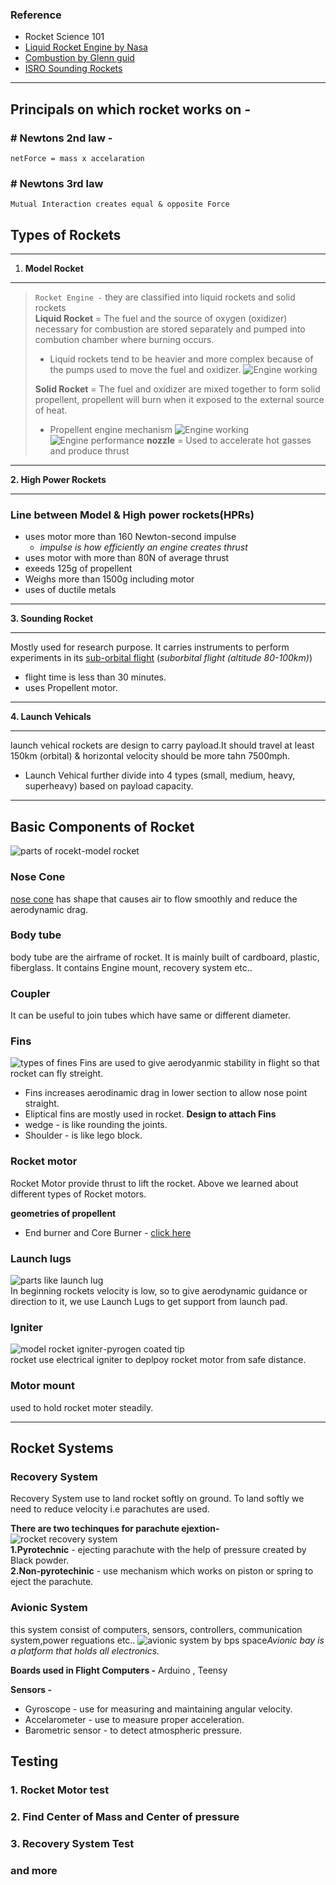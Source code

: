 ### Reference
  * Rocket Science 101
  * [Liquid Rocket Engine by Nasa](https://www.grc.nasa.gov/www/k-12/airplane/lrockth.html)
  * [Combustion by Glenn guid](https://www.grc.nasa.gov/www/k-12/airplane/combst1.html)
  * [ISRO Sounding Rockets](https://www.isro.gov.in/soundingRockets.html)
---
## Principals on which rocket works on - 
### # Newtons 2nd law - 
    netForce = mass x accelaration
### #  Newtons 3rd law
    Mutual Interaction creates equal & opposite Force

## Types of Rockets
---
1. **Model Rocket**  
---
> `Rocket Engine -`
> they are classified into liquid rockets and solid rockets  
> **Liquid Rocket** = The fuel and the source of oxygen (oxidizer) necessary for combustion are stored separately and pumped into combution chamber where burning occurs.  
>   * Liquid rockets tend to be heavier and more complex because of the pumps used to move the fuel and oxidizer.
> ![Engine working](/source/liquid%20rocket.png)
> 
> **Solid Rocket** = The fuel and oxidizer are mixed together to form solid propellent, propellent will burn when it exposed to the external source of heat.  
> * Propellent engine mechanism
>![Engine working](/source/model-rocket-engine.png)
>![Engine performance](/source/Engine%20performance.png)
> **nozzle** = Used to accelerate hot gasses and produce thrust

---

**2. High Power Rockets**
   
---
### Line between Model & High power rockets(HPRs)
* uses motor more than 160 Newton-second impulse
  * *impulse is how efficiently an engine creates thrust*
* uses motor with more than 80N of average thrust
* exeeds 125g of propellent
* Weighs more than 1500g including motor
* uses of ductile metals

---
**3. Sounding Rocket**  

---
Mostly used for research purpose. It carries instruments to perform experiments in its [sub-orbital flight](https://youtu.be/rLxuoFCfDvQ) (*suborbital flight (altitude 80-100km)*)
  * flight time is less than 30 minutes.
  * uses Propellent motor.
---
**4. Launch Vehicals**  

---
launch vehical rockets are design to carry payload.It should travel at least 150km (orbital) & horizontal velocity should be more tahn 7500mph.  
* Launch Vehical further divide into 4 types (small, medium, heavy, superheavy) based on payload capacity.
  
--- 
## Basic Components of Rocket
![parts of rocekt](./source/parts.png)-model rocket
### Nose Cone    
[nose cone](https://www.researchgate.net/profile/Ashish-Narayan-2/publication/320213955/figure/fig7/AS:719970266796033@1548665696977/Comparison-of-Mach-number-contours-of-a-spherically-blunted-nose-cone-and-parabolic-nose.png) has shape that causes air to flow smoothly and reduce the aerodynamic drag.

### Body tube
body tube are the airframe of rocket. It is mainly built of cardboard, plastic, fiberglass. It contains Engine mount, recovery system etc..

### Coupler
It can be useful to join tubes which have same or different diameter.

### Fins
![types of fines](./source/fins%20types.png)
Fins are used to give aerodyanmic stability in flight so that rocket can fly streight.
- Fins increases aerodinamic drag in lower section to allow nose point straight.
- Eliptical fins are mostly used in rocket.
**Design to attach Fins**
- wedge - is like rounding the joints.
- Shoulder - is like lego block.

### Rocket motor
Rocket Motor provide thrust to lift the rocket. Above we learned about different types of Rocket motors.  

**geometries of propellent**
- End burner and Core Burner - [click here](https://www.youtube.com/watch?v=Hu_PRwhekMc)

### Launch lugs
![parts like launch lug](./source/launch-lugs.png)  
In beginning rockets velocity is low, so to give aerodynamic guidance or direction to it, we use Launch Lugs to get support from launch pad.

### Igniter
![model rocket igniter](./source/model-rocket-igniter.png)-pyrogen coated tip  
rocket use electrical igniter to deplpoy rocket motor from safe distance.

### Motor mount
used to hold rocket moter steadily.

---

## Rocket Systems
### Recovery System
Recovery System use to land rocket softly on ground. To land softly we need to reduce velocity i.e parachutes are used.  

**There are two techinques for parachute ejextion-**   
![rocket recovery system](./source/rocket-recovery-system.png)  
**1.Pyrotechnic** - ejecting parachute with the help of pressure created by Black powder.  
**2.Non-pyrotechinic** - use mechanism which works on piston or spring to eject the parachute.

### Avionic System
this system consist of computers, sensors, controllers, communication system,power reguations etc..
![avionic system by bps space](https://i.ytimg.com/vi/pZ572Rjj9vA/maxresdefault.jpg)*Avionic bay is a platform that holds all electronics.*  

**Boards used in Flight Computers -** Arduino , Teensy  

**Sensors -**
- Gyroscope - use for measuring and maintaining angular velocity.
- Accelarometer - use to measure proper acceleration.
- Barometric sensor - to detect atmospheric pressure.


## Testing
### 1. Rocket Motor test 
### 2. Find Center of Mass and Center of pressure
### 3. Recovery System Test 
### and more